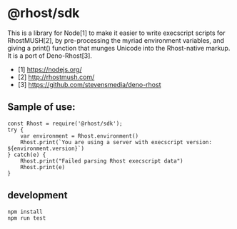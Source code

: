 # @rhost/sdk

This is a library for Node[1] to make it easier to write execscript scripts for
RhostMUSH[2], by pre-processing the myriad environment variables, and giving a
print() function that munges Unicode into the Rhost-native markup.  It is a port
of Deno-Rhost[3].

* [1] https://nodejs.org/
* [2] http://rhostmush.com/
* [3] https://github.com/stevensmedia/deno-rhost

## Sample of use:
```JS
const Rhost = require('@rhost/sdk');
try {
	var environment = Rhost.environment()
	Rhost.print(`You are using a server with execscript version: ${environment.version}`)
} catch(e) {
	Rhost.print("Failed parsing Rhost execscript data")
	Rhost.print(e)
}
```

## development
```bash
npm install
npm run test
```